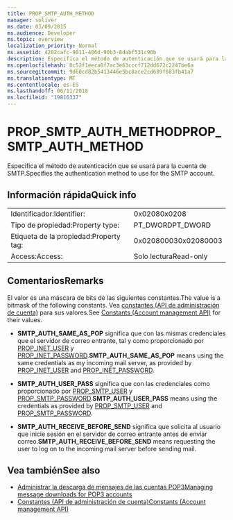 ```yaml
---
title: PROP_SMTP_AUTH_METHOD
manager: soliver
ms.date: 03/09/2015
ms.audience: Developer
ms.topic: overview
localization_priority: Normal
ms.assetid: 4202cafc-9011-406d-90b3-8dabf531c90b
description: Especifica el método de autenticación que se usará para la cuenta de SMTP.
ms.openlocfilehash: 0c52f1eeca8f7ac3e63cccf712dd672c2247be6a
ms.sourcegitcommit: 9d60cd82b5413446e5bc8ace2cd689f683fb41a7
ms.translationtype: MT
ms.contentlocale: es-ES
ms.lasthandoff: 06/11/2018
ms.locfileid: "19816337"
---
```

# <a name="propsmtpauthmethod"></a><span data-ttu-id="732b5-103">PROP_SMTP_AUTH_METHOD</span><span class="sxs-lookup"><span data-stu-id="732b5-103">PROP_SMTP_AUTH_METHOD</span></span>

<span data-ttu-id="732b5-104">Especifica el método de autenticación que se usará para la cuenta de SMTP.</span><span class="sxs-lookup"><span data-stu-id="732b5-104">Specifies the authentication method to use for the SMTP account.</span></span>
  
## <a name="quick-info"></a><span data-ttu-id="732b5-105">Información rápida</span><span class="sxs-lookup"><span data-stu-id="732b5-105">Quick info</span></span>

|||
|:-----|:-----|
|<span data-ttu-id="732b5-106">Identificador:</span><span class="sxs-lookup"><span data-stu-id="732b5-106">Identifier:</span></span>  <br/> |<span data-ttu-id="732b5-107">0x0208</span><span class="sxs-lookup"><span data-stu-id="732b5-107">0x0208</span></span>  <br/> |
|<span data-ttu-id="732b5-108">Tipo de propiedad:</span><span class="sxs-lookup"><span data-stu-id="732b5-108">Property type:</span></span>  <br/> |<span data-ttu-id="732b5-109">PT_DWORD</span><span class="sxs-lookup"><span data-stu-id="732b5-109">PT_DWORD</span></span>  <br/> |
|<span data-ttu-id="732b5-110">Etiqueta de la propiedad:</span><span class="sxs-lookup"><span data-stu-id="732b5-110">Property tag:</span></span>  <br/> |<span data-ttu-id="732b5-111">0x02080003</span><span class="sxs-lookup"><span data-stu-id="732b5-111">0x02080003</span></span>  <br/> |
|<span data-ttu-id="732b5-112">Access:</span><span class="sxs-lookup"><span data-stu-id="732b5-112">Access:</span></span>  <br/> |<span data-ttu-id="732b5-113">Solo lectura</span><span class="sxs-lookup"><span data-stu-id="732b5-113">Read-only</span></span>  <br/> |
   
## <a name="remarks"></a><span data-ttu-id="732b5-114">Comentarios</span><span class="sxs-lookup"><span data-stu-id="732b5-114">Remarks</span></span>

<span data-ttu-id="732b5-115">El valor es una máscara de bits de las siguientes constantes.</span><span class="sxs-lookup"><span data-stu-id="732b5-115">The value is a bitmask of the following constants.</span></span> <span data-ttu-id="732b5-116">Vea [constantes (API de administración de cuenta)](constants-account-management-api.md) para sus valores.</span><span class="sxs-lookup"><span data-stu-id="732b5-116">See [Constants (Account management API)](constants-account-management-api.md) for their values.</span></span> 
  
- <span data-ttu-id="732b5-117">**SMTP_AUTH_SAME_AS_POP** significa que con las mismas credenciales que el servidor de correo entrante, tal y como proporcionado por [PROP_INET_USER](prop_inet_user.md) y [PROP_INET_PASSWORD](prop_inet_password.md).</span><span class="sxs-lookup"><span data-stu-id="732b5-117">**SMTP_AUTH_SAME_AS_POP** means using the same credentials as my incoming mail server, as provided by [PROP_INET_USER](prop_inet_user.md) and [PROP_INET_PASSWORD](prop_inet_password.md).</span></span>
    
- <span data-ttu-id="732b5-118">**SMTP_AUTH_USER_PASS** significa que con las credenciales como proporcionado por [PROP_SMTP_USER](prop_smtp_user.md) y [PROP_SMTP_PASSWORD](prop_smtp_password.md).</span><span class="sxs-lookup"><span data-stu-id="732b5-118">**SMTP_AUTH_USER_PASS** means using the credentials as provided by [PROP_SMTP_USER](prop_smtp_user.md) and [PROP_SMTP_PASSWORD](prop_smtp_password.md).</span></span>
    
- <span data-ttu-id="732b5-119">**SMTP_AUTH_RECEIVE_BEFORE_SEND** significa que solicita al usuario que inicie sesión en el servidor de correo entrante antes de enviar correo.</span><span class="sxs-lookup"><span data-stu-id="732b5-119">**SMTP_AUTH_RECEIVE_BEFORE_SEND** means requesting the user to log on to the incoming mail server before sending mail.</span></span> 
    
## <a name="see-also"></a><span data-ttu-id="732b5-120">Vea también</span><span class="sxs-lookup"><span data-stu-id="732b5-120">See also</span></span>

- [<span data-ttu-id="732b5-121">Administrar la descarga de mensajes de las cuentas POP3</span><span class="sxs-lookup"><span data-stu-id="732b5-121">Managing message downloads for POP3 accounts</span></span>](managing-message-downloads-for-pop3-accounts.md)  
- [<span data-ttu-id="732b5-122">Constantes (API de administración de cuenta)</span><span class="sxs-lookup"><span data-stu-id="732b5-122">Constants (Account management API)</span></span>](constants-account-management-api.md)

